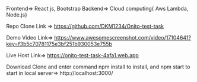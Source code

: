  Frontend=> React js, Bootstrap
 Backend=> Cloud computing{ Aws Lambda, Node.js}


 Repo Clone Link => https://github.com/DKM1234/Onito-test-task


 Demo Video Link=> https://www.awesomescreenshot.com/video/17104641?key=f3b5c70781175e3bf251b930053e755b


 Live Host Link=> https://onito-test-task-4afa1.web.app


 Download Clone and enter command npm install to install,
 and npm start to start in local server=> http://localhost:3000/